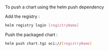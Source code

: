 To push a chart using the helm push dependency 

Add the registry :
```sh
helm registry login [registryName]
```

Push the packaged chart :
```sh
helm push chart.tgz oci://[registryName]
```